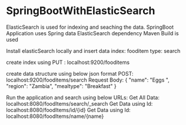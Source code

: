 # SpringBootWithElasticSearch

ElasticSearch is used for indexing and seaching the data.
SpringBoot Application uses Spring data ElasticSearch dependency
Maven Build is used


Install elasticSearch locally and insert data 
index: fooditem
type: search

create index using
PUT : localhost:9200/fooditems

create data structure using below json format
POST: localhost:9200/fooditems/search
    Request Body: 
    {
    "name": "Eggs ",
    "region": "Zambia",
    "mealtype": "Breakfast"
    }

Run the application and search using below URLs:
Get All Data: localhost:8080/foodItems/search/_search
Get Data using Id: localhost:8080/foodItems/id/{id}
Get Data using Id: localhost:8080/foodItems/name/{name}

